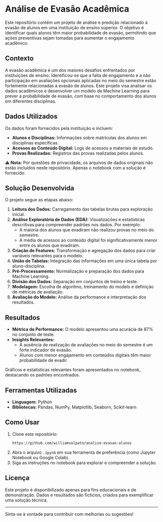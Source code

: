 # Análise de Evasão Acadêmica

Este repositório contém um projeto de análise e predição relacionado à evasão de alunos em uma instituição de ensino superior. O objetivo é identificar quais alunos têm maior probabilidade de evasão, permitindo que ações preventivas sejam tomadas para aumentar o engajamento acadêmico.

## Contexto

A evasão acadêmica é um dos maiores desafios enfrentados por instituições de ensino. Identificou-se que a falta de engajamento e a não participação em avaliações opcionais aplicadas no meio do semestre estão fortemente relacionadas à evasão de alunos. Este projeto visa analisar os dados acadêmicos e desenvolver um modelo de Machine Learning para prever a probabilidade de evasão, com base no comportamento dos alunos em diferentes disciplinas.

## Dados Utilizados

Os dados foram fornecidos pela instituição e incluem:

- **Alunos e Disciplinas:** Informações sobre matrículas dos alunos em disciplinas específicas.
- **Acessos ao Conteúdo Digital:** Logs de acessos a materiais de estudo.
- **Provas Realizadas:** Registros das provas realizadas pelos alunos.

⚠️ **Nota:** Por questões de privacidade, os arquivos de dados originais não estão incluídos neste repositório. Apenas o notebook com a solução é fornecido.

## Solução Desenvolvida

O projeto segue as etapas abaixo:

1. **Leitura dos Dados:** Carregamento das tabelas brutas para exploração inicial.
2. **Análise Exploratória de Dados (EDA):** Visualizações e estatísticas descritivas para compreender padrões nos dados. Por exemplo:
   - A maioria dos alunos que evadiram não realizou provas no meio do semestre.
   - A média de acessos ao conteúdo digital foi significativamente menor entre os alunos que evadiram.
3. **Criação de Features:** Transformação e agregação dos dados para criar variáveis relevantes para o modelo.
4. **União de Tabelas:** Integração das informações em uma única tabela por aluno-disciplina.
5. **Pré-Processamento:** Normalização e preparação dos dados para Machine Learning.
6. **Divisão dos Dados:** Separação em conjuntos de treino e teste.
7. **Modelagem:** Escolha de algoritmo, treinamento do modelo e definição de métricas de avaliação.
8. **Avaliação do Modelo:** Análise da performance e interpretação dos resultados.

## Resultados

- **Métrica de Performance:** O modelo apresentou uma acurácia de 87% no conjunto de teste.
- **Insights Relevantes:**
  - A ausência de realização de avaliações no meio do semestre é um forte indicador de evasão.
  - Alunos com menor engajamento em conteúdos digitais têm maior probabilidade de evadir.

Gráficos e estatísticas relevantes foram apresentados no notebook, destacando os padrões encontrados.

## Ferramentas Utilizadas

- **Linguagem:** Python
- **Bibliotecas:** Pandas, NumPy, Matplotlib, Seaborn, Scikit-learn
  
## Como Usar

1. Clone este repositório:
   ```bash
   https://github.com/williamvolpato/analise-evasao-alunos
   ```
2. Abra o arquivo `.ipynb` em sua ferramenta de preferência (como Jupyter Notebook ou Google Colab).
3. Siga as instruções no notebook para explorar e compreender a solução.

## Licença

Este projeto é disponibilizado apenas para fins educacionais e de demonstração. Dados e resultados são fictícios, criados para exemplificar uma solução técnica.

---

Sinta-se à vontade para contribuir com melhorias ou sugestões!

